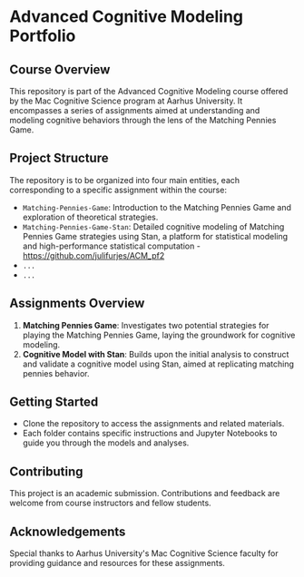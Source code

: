 # Advanced Cognitive Modeling Portfolio

## Course Overview
This repository is part of the Advanced Cognitive Modeling course offered by the Mac Cognitive Science program at Aarhus University. It encompasses a series of assignments aimed at understanding and modeling cognitive behaviors through the lens of the Matching Pennies Game.

## Project Structure
The repository is to be organized into four main entities, each corresponding to a specific assignment within the course:

- `Matching-Pennies-Game`: Introduction to the Matching Pennies Game and exploration of theoretical strategies.
- `Matching-Pennies-Game-Stan`: Detailed cognitive modeling of Matching Pennies Game strategies using Stan, a platform for statistical modeling and high-performance statistical computation - https://github.com/julifurjes/ACM_pf2
- `...`
- `...`

## Assignments Overview
1. **Matching Pennies Game**: Investigates two potential strategies for playing the Matching Pennies Game, laying the groundwork for cognitive modeling.
2. **Cognitive Model with Stan**: Builds upon the initial analysis to construct and validate a cognitive model using Stan, aimed at replicating matching pennies behavior.

## Getting Started
- Clone the repository to access the assignments and related materials.
- Each folder contains specific instructions and Jupyter Notebooks to guide you through the models and analyses.

## Contributing
This project is an academic submission. Contributions and feedback are welcome from course instructors and fellow students.

## Acknowledgements
Special thanks to Aarhus University's Mac Cognitive Science faculty for providing guidance and resources for these assignments.
